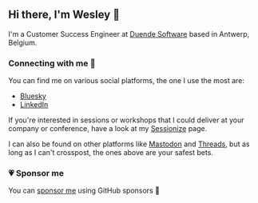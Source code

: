 ## Hi there, I'm Wesley 👋
I'm a Customer Success Engineer at [Duende Software](https://duendesoftware.com) based in Antwerp, Belgium.

### Connecting with me 🔗
You can find me on various social platforms, the one I use the most are:

* [Bluesky](https://bsky.app/profile/gotsharp.be)
* [LinkedIn](https://linkedin.com/in/wcabus)

If you're interested in sessions or workshops that I could deliver at your company or conference, have a look at my [Sessionize](https://sessionize.com/wesley-cabus) page.

I can also be found on other platforms like [Mastodon](https://toot.community/@wesleycabus) and [Threads](https://www.threads.net/@wesleycabus), but as long as I can't crosspost, the ones above are your safest bets.

### 💗 Sponsor me
You can [sponsor me](https://github.com/sponsors/wcabus/) using GitHub sponsors 🙂

<!--

**wcabus/wcabus** is a ✨ _special_ ✨ repository because its `README.md` (this file) appears on your GitHub profile.

Here are some ideas to get you started:

- 🔭 I’m currently working on ...
- 🌱 I’m currently learning ...
- 👯 I’m looking to collaborate on ...
- 🤔 I’m looking for help with ...
- 💬 Ask me about ...
- 📫 How to reach me: ...
- 😄 Pronouns: ...
- ⚡ Fun fact: ...
-->
